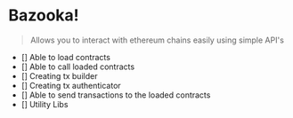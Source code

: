 # Bazooka! 
> Allows you to interact with ethereum chains easily using simple API's


- [] Able to load contracts
- [] Able to call loaded contracts
- [] Creating tx builder
- [] Creating tx authenticator
- [] Able to send transactions to the loaded contracts
- [] Utility Libs
